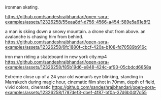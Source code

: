 
ironman skating.

https://github.com/sandeshrajbhandari/open-sora-examples/assets/12326258/55eaa8df-d756-4566-a454-589e5a61e8f2

a man is skiing down a snowy mountain. a drone shot from above. an avalanche is chasing him from behind.
https://github.com/sandeshrajbhandari/open-sora-examples/assets/12326258/6fc1880f-cbcf-420a-b108-fd70589b916c


iron man riding a skateboard in new york city.mp4
https://github.com/sandeshrajbhandari/open-sora-examples/assets/12326258/f85b19d6-e848-424c-af93-05cbdcd6858a

Extreme close up of a 24 year old woman’s eye blinking, standing in Marrakech during magic hour, cinematic film shot in 70mm, depth of field, vivid colors, cinematic
https://github.com/sandeshrajbhandari/open-sora-examples/assets/12326258/1787def3-cbef-4f87-bf0a-37d6b04f7d55

